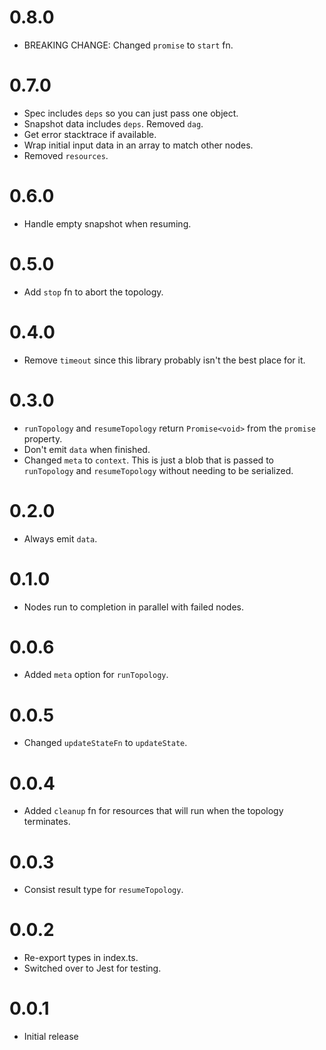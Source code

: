 # 0.8.0

* BREAKING CHANGE: Changed `promise` to `start` fn.

# 0.7.0

* Spec includes `deps` so you can just pass one object.
* Snapshot data includes `deps`. Removed `dag`.
* Get error stacktrace if available.
* Wrap initial input data in an array to match other nodes.
* Removed `resources`.

# 0.6.0

* Handle empty snapshot when resuming.

# 0.5.0

* Add `stop` fn to abort the topology.

# 0.4.0

* Remove `timeout` since this library probably isn't the best place for it.

# 0.3.0

* `runTopology` and `resumeTopology` return `Promise<void>` from
the `promise` property.
* Don't emit `data` when finished.
* Changed `meta` to `context`. This is just a blob that is passed
to `runTopology` and `resumeTopology` without needing to be serialized.

# 0.2.0

* Always emit `data`.

# 0.1.0

* Nodes run to completion in parallel with failed nodes.

# 0.0.6

* Added `meta` option for `runTopology`.

# 0.0.5

* Changed `updateStateFn` to `updateState`.

# 0.0.4

* Added `cleanup` fn for resources that will run when the topology terminates.

# 0.0.3

* Consist result type for `resumeTopology`.

# 0.0.2

* Re-export types in index.ts.
* Switched over to Jest for testing.

# 0.0.1

* Initial release
